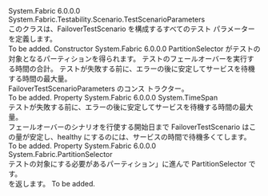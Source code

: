 <Type Name="FailoverTestScenarioParameters" FullName="System.Fabric.Testability.Scenario.FailoverTestScenarioParameters">
  <TypeSignature Language="C#" Value="public class FailoverTestScenarioParameters : System.Fabric.Testability.Scenario.TestScenarioParameters" />
  <TypeSignature Language="ILAsm" Value=".class public auto ansi serializable beforefieldinit FailoverTestScenarioParameters extends System.Fabric.Testability.Scenario.TestScenarioParameters" />
  <TypeSignature Language="DocId" Value="T:System.Fabric.Testability.Scenario.FailoverTestScenarioParameters" />
  <TypeSignature Language="VB.NET" Value="Public Class FailoverTestScenarioParameters&#xA;Inherits TestScenarioParameters" />
  <TypeSignature Language="F#" Value="type FailoverTestScenarioParameters = class&#xA;    inherit TestScenarioParameters" />
  <AssemblyInfo>
    <AssemblyName>System.Fabric</AssemblyName>
    <AssemblyVersion>6.0.0.0</AssemblyVersion>
  </AssemblyInfo>
  <Base>
    <BaseTypeName>System.Fabric.Testability.Scenario.TestScenarioParameters</BaseTypeName>
  </Base>
  <Interfaces />
  <Docs>
    <summary>
            このクラスは、FailoverTestScenario を構成するすべてのテスト パラメーターを定義します。
            </summary>
    <remarks>To be added.</remarks>
  </Docs>
  <Members>
    <Member MemberName=".ctor">
      <MemberSignature Language="C#" Value="public FailoverTestScenarioParameters (System.Fabric.PartitionSelector partitionSelector, TimeSpan timeToRun, TimeSpan maxServiceStabilizationTimeout);" />
      <MemberSignature Language="ILAsm" Value=".method public hidebysig specialname rtspecialname instance void .ctor(class System.Fabric.PartitionSelector partitionSelector, valuetype System.TimeSpan timeToRun, valuetype System.TimeSpan maxServiceStabilizationTimeout) cil managed" />
      <MemberSignature Language="DocId" Value="M:System.Fabric.Testability.Scenario.FailoverTestScenarioParameters.#ctor(System.Fabric.PartitionSelector,System.TimeSpan,System.TimeSpan)" />
      <MemberSignature Language="F#" Value="new System.Fabric.Testability.Scenario.FailoverTestScenarioParameters : System.Fabric.PartitionSelector * TimeSpan * TimeSpan -&gt; System.Fabric.Testability.Scenario.FailoverTestScenarioParameters" Usage="new System.Fabric.Testability.Scenario.FailoverTestScenarioParameters (partitionSelector, timeToRun, maxServiceStabilizationTimeout)" />
      <MemberType>Constructor</MemberType>
      <AssemblyInfo>
        <AssemblyName>System.Fabric</AssemblyName>
        <AssemblyVersion>6.0.0.0</AssemblyVersion>
      </AssemblyInfo>
      <Parameters>
        <Parameter Name="partitionSelector" Type="System.Fabric.PartitionSelector" />
        <Parameter Name="timeToRun" Type="System.TimeSpan" />
        <Parameter Name="maxServiceStabilizationTimeout" Type="System.TimeSpan" />
      </Parameters>
      <Docs>
        <param name="partitionSelector">PartitionSelector がテストの対象となるパーティションを得られます。</param>
        <param name="timeToRun">テストのフェールオーバーを実行する時間の合計。</param>
        <param name="maxServiceStabilizationTimeout">テストが失敗する前に、エラーの後に安定してサービスを待機する時間の最大量。</param>
        <summary>
            FailoverTestScenarioParameters のコンス トラクター。
            </summary>
        <remarks>To be added.</remarks>
      </Docs>
    </Member>
    <Member MemberName="MaxServiceStabilizationTimeout">
      <MemberSignature Language="C#" Value="public TimeSpan MaxServiceStabilizationTimeout { get; set; }" />
      <MemberSignature Language="ILAsm" Value=".property instance valuetype System.TimeSpan MaxServiceStabilizationTimeout" />
      <MemberSignature Language="DocId" Value="P:System.Fabric.Testability.Scenario.FailoverTestScenarioParameters.MaxServiceStabilizationTimeout" />
      <MemberSignature Language="VB.NET" Value="Public Property MaxServiceStabilizationTimeout As TimeSpan" />
      <MemberSignature Language="F#" Value="member this.MaxServiceStabilizationTimeout : TimeSpan with get, set" Usage="System.Fabric.Testability.Scenario.FailoverTestScenarioParameters.MaxServiceStabilizationTimeout" />
      <MemberType>Property</MemberType>
      <AssemblyInfo>
        <AssemblyName>System.Fabric</AssemblyName>
        <AssemblyVersion>6.0.0.0</AssemblyVersion>
      </AssemblyInfo>
      <ReturnValue>
        <ReturnType>System.TimeSpan</ReturnType>
      </ReturnValue>
      <Docs>
        <summary>
            テストが失敗する前に、エラーの後に安定してサービスを待機する時間の最大量。
            </summary>
        <value>
            フェールオーバーのシナリオを行使する開始日まで FailoverTestScenario はこの量が安定し、healthy にするのには、サービスの時間で待機多くてします。
            </value>
        <remarks>To be added.</remarks>
      </Docs>
    </Member>
    <Member MemberName="PartitionSelector">
      <MemberSignature Language="C#" Value="public System.Fabric.PartitionSelector PartitionSelector { get; set; }" />
      <MemberSignature Language="ILAsm" Value=".property instance class System.Fabric.PartitionSelector PartitionSelector" />
      <MemberSignature Language="DocId" Value="P:System.Fabric.Testability.Scenario.FailoverTestScenarioParameters.PartitionSelector" />
      <MemberSignature Language="VB.NET" Value="Public Property PartitionSelector As PartitionSelector" />
      <MemberSignature Language="F#" Value="member this.PartitionSelector : System.Fabric.PartitionSelector with get, set" Usage="System.Fabric.Testability.Scenario.FailoverTestScenarioParameters.PartitionSelector" />
      <MemberType>Property</MemberType>
      <AssemblyInfo>
        <AssemblyName>System.Fabric</AssemblyName>
        <AssemblyVersion>6.0.0.0</AssemblyVersion>
      </AssemblyInfo>
      <ReturnValue>
        <ReturnType>System.Fabric.PartitionSelector</ReturnType>
      </ReturnValue>
      <Docs>
        <summary>
            テストの対象にする必要があるパーティション」に進んで PartitionSelector です。
            </summary>
        <value>
            <see cref="T:System.Fabric.PartitionSelector" /> を返します。</value>
        <remarks>To be added.</remarks>
      </Docs>
    </Member>
  </Members>
</Type>